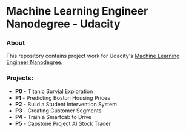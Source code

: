 # Machine Learning Engineer Nanodegree - Udacity

### About
This repository contains project work for Udacity's [Machine Learning Engineer Nanodegree](https://www.udacity.com/course/machine-learning-engineer-nanodegree--nd009).

### Projects:
- **P0** - Titanic Survial Exploration
- **P1** - Predicting Boston Housing Prices
- **P2** - Build a Student Intervention System
- **P3** - Creating Customer Segments
- **P4** - Train a Smartcab to Drive
- **P5** - Capstone Project AI Stock Trader
